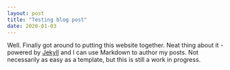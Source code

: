 ```yaml
---
layout: post
title: "Testing blog post"
date: 2020-01-03
---
```


Well. Finally got around to putting this website together. Neat thing about it - powered by [Jekyll](http://jekyllrb.com) and I can use Markdown to author my posts. 
Not necessarily as easy as a template, but this is still a work in progress.
